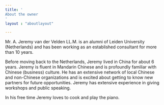 ```yaml
---
title: '
About the owner
'
layout : "aboutlayout"

---
```


Mr. A. Jeremy van der Velden LL.M. is an alumni of Leiden University (Netherlands) and has been working as an established consultant for more than 10 years. 

Before moving back to the Netherlands, Jeremy lived in China for about 6 years. Jeremy is fluent in Mandarin Chinese and is profoundly familiar with Chinese (business) culture. He has an extensive network of local Chinese and non-Chinese organizations and is excited about getting to know new partners for future opportunities. Jeremy has extensive experience in giving workshops and public speaking.

In his free time Jeremy loves to cook and play the piano.
